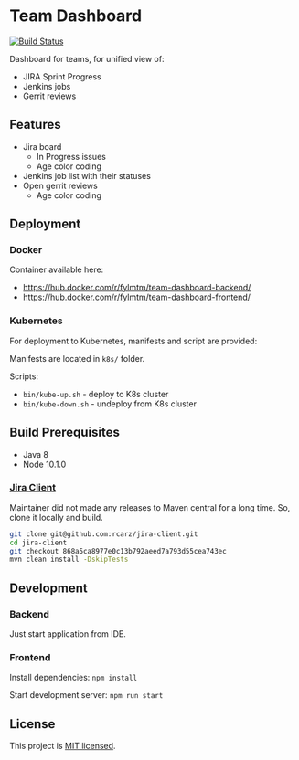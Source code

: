 # Team Dashboard

[![Build Status](https://travis-ci.org/FylmTM/team-dashboard.svg?branch=master)](https://travis-ci.org/FylmTM/team-dashboard)

Dashboard for teams, for unified view of:

- JIRA Sprint Progress
- Jenkins jobs
- Gerrit reviews

## Features

- Jira board
  - In Progress issues
  - Age color coding 
- Jenkins job list with their statuses
- Open gerrit reviews
  - Age color coding

## Deployment

### Docker

Container available here:

- https://hub.docker.com/r/fylmtm/team-dashboard-backend/
- https://hub.docker.com/r/fylmtm/team-dashboard-frontend/

### Kubernetes

For deployment to Kubernetes, manifests and script are provided:

Manifests are located in `k8s/` folder.

Scripts:

- `bin/kube-up.sh` - deploy to K8s cluster
- `bin/kube-down.sh` - undeploy from K8s cluster

## Build Prerequisites

* Java 8
* Node 10.1.0

### [Jira Client](https://github.com/rcarz/jira-client)

Maintainer did not made any releases to Maven central for a long time.
So, clone it locally and build.

```bash
git clone git@github.com:rcarz/jira-client.git
cd jira-client
git checkout 868a5ca8977e0c13b792aeed7a793d55cea743ec
mvn clean install -DskipTests
```

## Development

### Backend

Just start application from IDE.

### Frontend

Install dependencies: `npm install`

Start development server: `npm run start`

## License

This project is [MIT licensed](LICENSE).

